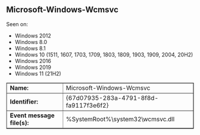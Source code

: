 ## Microsoft-Windows-Wcmsvc

Seen on:
* Windows 2012
* Windows 8.0
* Windows 8.1
* Windows 10 (1511, 1607, 1703, 1709, 1803, 1809, 1903, 1909, 2004, 20H2)
* Windows 2016
* Windows 2019
* Windows 11 (21H2)

<table border="1" class="docutils">
  <tbody>
    <tr>
      <td><b>Name:</b></td>
      <td>Microsoft-Windows-Wcmsvc</td>
    </tr>
    <tr>
      <td><b>Identifier:</b></td>
      <td>{67d07935-283a-4791-8f8d-fa9117f3e6f2}</td>
    </tr>
    <tr>
      <td><b>Event message file(s):</b></td>
      <td>%SystemRoot%\system32\wcmsvc.dll</td>
    </tr>
  </tbody>
</table>

&nbsp;

